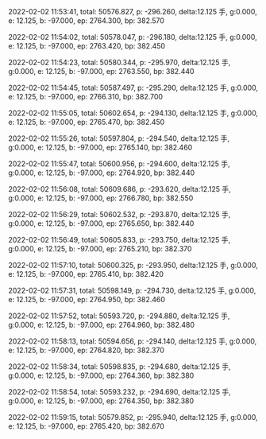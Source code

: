 2022-02-02 11:53:41, total: 50576.827, p: -296.260, delta:12.125 手, g:0.000, e: 12.125, b: -97.000, ep: 2764.300, bp: 382.570

2022-02-02 11:54:02, total: 50578.047, p: -296.180, delta:12.125 手, g:0.000, e: 12.125, b: -97.000, ep: 2763.420, bp: 382.450

2022-02-02 11:54:23, total: 50580.344, p: -295.970, delta:12.125 手, g:0.000, e: 12.125, b: -97.000, ep: 2763.550, bp: 382.440

2022-02-02 11:54:45, total: 50587.497, p: -295.290, delta:12.125 手, g:0.000, e: 12.125, b: -97.000, ep: 2766.310, bp: 382.700

2022-02-02 11:55:05, total: 50602.654, p: -294.130, delta:12.125 手, g:0.000, e: 12.125, b: -97.000, ep: 2765.470, bp: 382.450

2022-02-02 11:55:26, total: 50597.804, p: -294.540, delta:12.125 手, g:0.000, e: 12.125, b: -97.000, ep: 2765.140, bp: 382.460

2022-02-02 11:55:47, total: 50600.956, p: -294.600, delta:12.125 手, g:0.000, e: 12.125, b: -97.000, ep: 2764.920, bp: 382.440

2022-02-02 11:56:08, total: 50609.686, p: -293.620, delta:12.125 手, g:0.000, e: 12.125, b: -97.000, ep: 2766.780, bp: 382.550

2022-02-02 11:56:29, total: 50602.532, p: -293.870, delta:12.125 手, g:0.000, e: 12.125, b: -97.000, ep: 2765.650, bp: 382.440

2022-02-02 11:56:49, total: 50605.833, p: -293.750, delta:12.125 手, g:0.000, e: 12.125, b: -97.000, ep: 2765.210, bp: 382.370

2022-02-02 11:57:10, total: 50600.325, p: -293.950, delta:12.125 手, g:0.000, e: 12.125, b: -97.000, ep: 2765.410, bp: 382.420

2022-02-02 11:57:31, total: 50598.149, p: -294.730, delta:12.125 手, g:0.000, e: 12.125, b: -97.000, ep: 2764.950, bp: 382.460

2022-02-02 11:57:52, total: 50593.720, p: -294.880, delta:12.125 手, g:0.000, e: 12.125, b: -97.000, ep: 2764.960, bp: 382.480

2022-02-02 11:58:13, total: 50594.656, p: -294.140, delta:12.125 手, g:0.000, e: 12.125, b: -97.000, ep: 2764.820, bp: 382.370

2022-02-02 11:58:34, total: 50598.835, p: -294.680, delta:12.125 手, g:0.000, e: 12.125, b: -97.000, ep: 2764.360, bp: 382.380

2022-02-02 11:58:54, total: 50593.232, p: -294.690, delta:12.125 手, g:0.000, e: 12.125, b: -97.000, ep: 2764.350, bp: 382.380

2022-02-02 11:59:15, total: 50579.852, p: -295.940, delta:12.125 手, g:0.000, e: 12.125, b: -97.000, ep: 2765.420, bp: 382.670